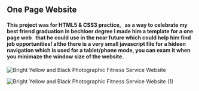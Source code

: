 <h2>One Page Website</h2>

<h4> This project was for HTML5 & CSS3 practice, &nbsp;
  as a way to celebrate my best friend graduation in bechloer degree I made him a template for a one page web &nbsp; 
  that he could use in the near future which could help him find job opportunities! 
altho there is a very small javascript file for a hideen navigation which is used for a tablet/phone mode, you can exam it
when you minimaze the window size of the website. </h4>

![Bright Yellow and Black Photographic Fitness Service Website](https://user-images.githubusercontent.com/112869651/200921300-a7ffaeea-4b9d-48d7-b1bb-e4a545f70aa0.jpg)


![Bright Yellow and Black Photographic Fitness Service Website (1)](https://user-images.githubusercontent.com/112869651/200923367-c53ebe3b-bbee-4711-a2b3-bb78430028d8.jpg)
